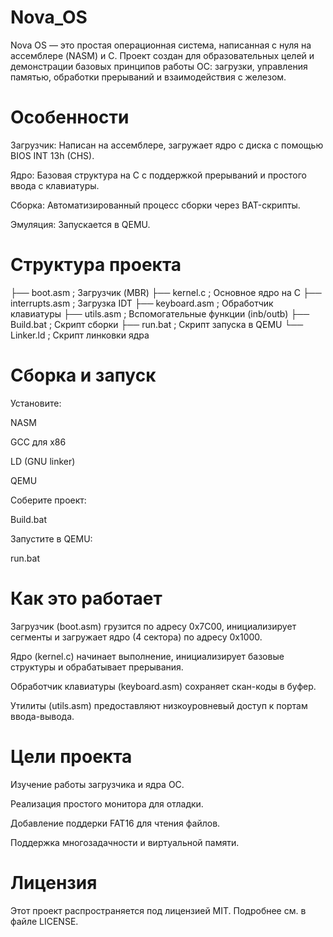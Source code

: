 # Nova_OS
Nova OS — это простая операционная система, написанная с нуля на ассемблере (NASM) и C. Проект создан для образовательных целей и демонстрации базовых принципов работы ОС: загрузки, управления памятью, обработки прерываний и взаимодействия с железом.

# Особенности

Загрузчик: Написан на ассемблере, загружает ядро с диска с помощью BIOS INT 13h (CHS).

Ядро: Базовая структура на C с поддержкой прерываний и простого ввода с клавиатуры.

Сборка: Автоматизированный процесс сборки через BAT-скрипты.

Эмуляция: Запускается в QEMU.

# Структура проекта

├── boot.asm          ; Загрузчик (MBR)
├── kernel.c          ; Основное ядро на C
├── interrupts.asm    ; Загрузка IDT
├── keyboard.asm      ; Обработчик клавиатуры
├── utils.asm         ; Вспомогательные функции (inb/outb)
├── Build.bat         ; Скрипт сборки
├── run.bat           ; Скрипт запуска в QEMU
└── Linker.ld         ; Скрипт линковки ядра

# Сборка и запуск

Установите:

NASM

GCC для x86

LD (GNU linker)

QEMU

Соберите проект:

Build.bat

Запустите в QEMU:

run.bat

# Как это работает

Загрузчик (boot.asm) грузится по адресу 0x7C00, инициализирует сегменты и загружает ядро (4 сектора) по адресу 0x1000.

Ядро (kernel.c) начинает выполнение, инициализирует базовые структуры и обрабатывает прерывания.

Обработчик клавиатуры (keyboard.asm) сохраняет скан-коды в буфер.

Утилиты (utils.asm) предоставляют низкоуровневый доступ к портам ввода-вывода.

# Цели проекта

Изучение работы загрузчика и ядра ОС.

Реализация простого монитора для отладки.

Добавление поддерки FAT16 для чтения файлов.

Поддержка многозадачности и виртуальной памяти.

# Лицензия

Этот проект распространяется под лицензией MIT. Подробнее см. в файле LICENSE.
